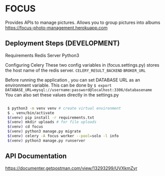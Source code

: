# FOCUS

Provides APIs to manage pictures. Allows you to group pictures into albums
https://focus-photo-management.herokuapp.com

## Deployment Steps (DEVELOPMENT)

Requirements
Redis Server
Python3

Configuring Celery
These two config variables in (focus.settings.py) stores the host name of the redis server.
`CELERY_RESULT_BACKEND`
`BROKER_URL`

Before running the application , you can set DATABASE URL as an environment variable. This can be done by
`$ export DATABASE_URL=mysql://username:password@localhost:3306/databasename `
You can also set these values directly in the settings.py

```bash

 $ python3 -m venv venv # create virtual environment
 $ . venv/bin/activate
 $(venv) pip install -r requirements.txt
 $(venv) mkdir uploads # for file uploads
 $(venv) cd focus
 $(venv) python3 manage.py migrate
 $(venv) celery -A focus worker --pool=solo -l info
 $(venv) python3 manage.py runserver

```

## API Documentation

https://documenter.getpostman.com/view/13293299/UVXkmZyr
